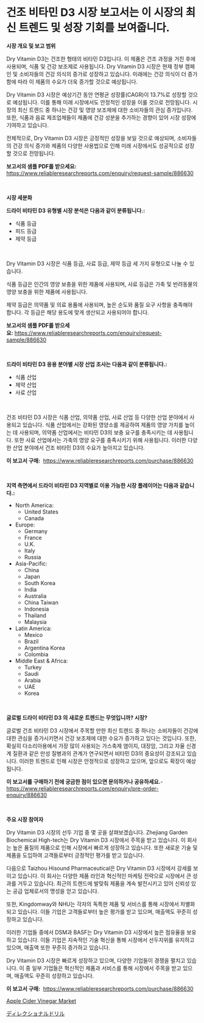 <p><h1>건조 비타민 D3 시장 보고서는 이 시장의 최신 트렌드 및 성장 기회를 보여줍니다.</h1></p><p><strong>시장 개요 및 보고 범위</strong></p>
<p><p>Dry Vitamin D3는 건조한 형태의 비타민 D3입니다. 이 제품은 건조 과정을 거친 후에 사용되며, 식품 및 건강 보조제로 사용됩니다. Dry Vitamin D3 시장은 현재 정부 캠페인 및 소비자들의 건강 의식의 증가로 성장하고 있습니다. 미래에는 건강 의식이 더 증가함에 따라 이 제품의 수요가 더욱 증가할 것으로 예상됩니다. </p><p>Dry Vitamin D3 시장은 예상기간 동안 연평균 성장률(CAGR)이 13.7%로 성장할 것으로 예상됩니다. 이를 통해 미래 시장에서도 안정적인 성장을 이룰 것으로 전망됩니다. 시장의 최신 트렌드 중 하나는 건강 및 영양 보조제에 대한 소비자들의 관심 증가입니다. 또한, 식품과 음료 제조업체들이 제품에 건강 성분을 추가하는 경향이 있어 시장 성장에 기여하고 있습니다. </p><p>전체적으로, Dry Vitamin D3 시장은 긍정적인 성장을 보일 것으로 예상되며, 소비자들의 건강 의식 증가와 제품의 다양한 사용법으로 인해 미래 시장에서도 성공적으로 성장할 것으로 전망됩니다.</p></p>
<p><strong>보고서의 샘플 PDF를 받으세요:</strong> <a href="https://www.reliableresearchreports.com/enquiry/request-sample/886630">https://www.reliableresearchreports.com/enquiry/request-sample/886630</a></p>
<p>&nbsp;</p>
<p><strong>시장 세분화</strong></p>
<p><strong>드라이 비타민 D3 유형별 시장 분석은 다음과 같이 분류됩니다.:</strong></p>
<p><ul><li>식품 등급</li><li>피드 등급</li><li>제약 등급</li></ul></p>
<p>&nbsp;</p>
<p><p>Dry Vitamin D3 시장은 식품 등급, 사료 등급, 제약 등급 세 가지 유형으로 나눌 수 있습니다. </p><p>식품 등급은 인간의 영양 보충을 위한 제품에 사용되며, 사료 등급은 가축 및 반려동물의 영양 보충을 위한 제품에 사용됩니다. </p><p>제약 등급은 의약품 및 의료 용품에 사용되며, 높은 순도와 품질 요구 사항을 충족해야 합니다. 각 등급은 해당 용도에 맞게 생산되고 사용되어야 합니다.</p></p>
<p><strong>보고서의 샘플 PDF를 받으세요:</strong>&nbsp;<a href="https://www.reliableresearchreports.com/enquiry/request-sample/886630">https://www.reliableresearchreports.com/enquiry/request-sample/886630</a></p>
<p>&nbsp;</p>
<p><strong> 드라이 비타민 D3 응용 분야별 시장 산업 조사는 다음과 같이 분류됩니다.:</strong></p>
<p><ul><li>식품 산업</li><li>제약 산업</li><li>사료 산업</li></ul></p>
<p>&nbsp;</p>
<p><p>건조 비타민 D3 시장은 식품 산업, 의약품 산업, 사료 산업 등 다양한 산업 분야에서 사용되고 있습니다. 식품 산업에서는 강화된 영양소를 제공하여 제품의 영양 가치를 높이는 데 사용되며, 의약품 산업에서는 비타민 D3의 보충 요구를 충족시키는 데 사용됩니다. 또한 사료 산업에서는 가축의 영양 요구를 충족시키기 위해 사용됩니다. 이러한 다양한 산업 분야에서 건조 비타민 D3의 수요가 높아지고 있습니다.</p></p>
<p><strong>이 보고서 구매:</strong>&nbsp; <a href="https://www.reliableresearchreports.com/purchase/886630">https://www.reliableresearchreports.com/purchase/886630</a></p>
<p>&nbsp;</p>
<p><strong>지역 측면에서 드라이 비타민 D3 지역별로 이용 가능한 시장 플레이어는 다음과 같습니다.:</strong></p>
<p><ul>
    <li>
        North America:
        <ul>
            <li>United States</li>
            <li>Canada</li>
        </ul>
    </li>
    <li>
        Europe:
        <ul>
            <li>Germany</li>
            <li>France</li>
            <li>U.K.</li>
            <li>Italy</li>
            <li>Russia</li>
        </ul>
    </li>
    <li>
        Asia-Pacific:
        <ul>
            <li>China</li>
            <li>Japan</li>
            <li>South Korea</li>
            <li>India</li>
            <li>Australia</li>
            <li>China Taiwan</li>
            <li>Indonesia</li>
            <li>Thailand</li>
            <li>Malaysia</li>
        </ul>
    </li>
    <li>
        Latin America:
        <ul>
            <li>Mexico</li>
            <li>Brazil</li>
            <li>Argentina Korea</li>
            <li>Colombia</li>
        </ul>
    </li>
    <li>
        Middle East & Africa:
        <ul>
            <li>Turkey</li>
            <li>Saudi</li>
            <li>Arabia</li>
            <li>UAE</li>
            <li>Korea</li>
        </ul>
    </li>
    </ul></p>
<p>&nbsp;</p>
<p><strong>글로벌 드라이 비타민 D3 의 새로운 트렌드는 무엇입니까? 시장?</strong></p>
<p><p>글로벌 건조 비타민 D3 시장에서 주목할 만한 최신 트렌드 중 하나는 소비자들이 건강에 대한 관심을 증가시키면서 건강 보조제에 대한 수요가 증가하고 있다는 것입니다. 또한, 확실히 다소리아용에서 가장 많이 사용되는 가스축제 염이지, 대장암, 그리고 자율 신경계 질환과 같은 만성 질병과의 관계가 연구되면서 비타민 D3의 중요성이 강조되고 있습니다. 이러한 트렌드로 인해 시장은 안정적으로 성장하고 있으며, 앞으로도 확장이 예상됩니다.</p></p>
<p><strong>이 보고서를 구매하기 전에 궁금한 점이 있으면 문의하거나 공유하세요.</strong>- <a href="https://www.reliableresearchreports.com/enquiry/pre-order-enquiry/886630">https://www.reliableresearchreports.com/enquiry/pre-order-enquiry/886630</a></p>
<p>&nbsp;</p>
<p><strong>주요 시장 참여자</strong></p>
<p><p>Dry Vitamin D3 시장의 선두 기업 중 몇 곳을 살펴보겠습니다. Zhejiang Garden Biochemical High-tech는 Dry Vitamin D3 시장에서 주목을 받고 있습니다. 이 회사는 높은 품질의 제품으로 인해 시장에서 빠르게 성장하고 있습니다. 또한 새로운 기술 및 제품을 도입하여 고객들로부터 긍정적인 평가를 받고 있습니다.</p><p>다음으로 Taizhou Hisound Pharmaceutical은 Dry Vitamin D3 시장에서 강세를 보이고 있습니다. 이 회사는 다양한 제품 라인과 혁신적인 마케팅 전략으로 시장에서 큰 성과를 거두고 있습니다. 최근의 트렌드에 발맞춰 제품을 계속 발전시키고 있어 신뢰성 있는 공급 업체로서의 명성을 얻고 있습니다.</p><p>또한, Kingdomway와 NHU는 각자의 독특한 제품 및 서비스를 통해 시장에서 차별화되고 있습니다. 이들 기업은 고객들로부터 높은 평가를 받고 있으며, 매출액도 꾸준히 성장하고 있습니다.</p><p>이러한 기업들 중에서 DSM과 BASF는 Dry Vitamin D3 시장에서 높은 점유율을 보유하고 있습니다. 이들 기업은 지속적인 기술 혁신을 통해 시장에서 선두지위를 유지하고 있으며, 매출액 또한 꾸준히 증가하고 있습니다.</p><p>Dry Vitamin D3 시장은 빠르게 성장하고 있으며, 다양한 기업들이 경쟁을 펼치고 있습니다. 이 중 일부 기업들은 혁신적인 제품과 서비스를 통해 시장에서 주목을 받고 있으며, 매출액도 꾸준히 성장하고 있습니다.</p></p>
<p><strong>이 보고서 구매:</strong>&nbsp;&nbsp;<a href="https://www.reliableresearchreports.com/purchase/886630">https://www.reliableresearchreports.com/purchase/886630</a></p>
<p><p><a href="https://github.com/brenzgnarento/Market-Research-Report-List-1/blob/main/apple-cider-vinegar-market.md">Apple Cider Vinegar Market</a></p><p><a href="https://github.com/Sophiaard2003/Market-Research-Report-List-1/blob/main/227487517371.md">ディレクショナルドリル</a></p></p>
